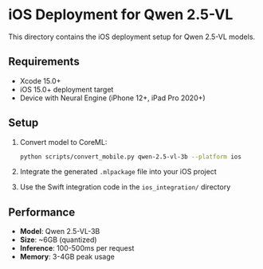# iOS Deployment for Qwen 2.5-VL

This directory contains the iOS deployment setup for Qwen 2.5-VL models.

## Requirements

- Xcode 15.0+
- iOS 15.0+ deployment target
- Device with Neural Engine (iPhone 12+, iPad Pro 2020+)

## Setup

1. Convert model to CoreML:
   ```bash
   python scripts/convert_mobile.py qwen-2.5-vl-3b --platform ios
   ```

2. Integrate the generated `.mlpackage` file into your iOS project

3. Use the Swift integration code in the `ios_integration/` directory

## Performance

- **Model**: Qwen 2.5-VL-3B
- **Size**: ~6GB (quantized)
- **Inference**: 100-500ms per request
- **Memory**: 3-4GB peak usage
